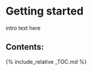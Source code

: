 <h1 class="iconheader start">Getting started</h1>

intro text here

## Contents:
{% include_relative _TOC.md %}
